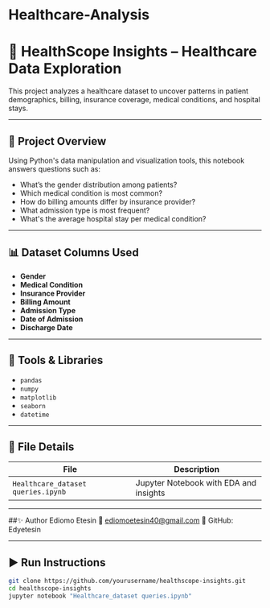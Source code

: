 # Healthcare-Analysis
# 🏥 HealthScope Insights – Healthcare Data Exploration

This project analyzes a healthcare dataset to uncover patterns in patient demographics, billing, insurance coverage, medical conditions, and hospital stays.

---

## 📌 Project Overview

Using Python's data manipulation and visualization tools, this notebook answers questions such as:

- What’s the gender distribution among patients?
- Which medical condition is most common?
- How do billing amounts differ by insurance provider?
- What admission type is most frequent?
- What's the average hospital stay per medical condition?

---

## 📊 Dataset Columns Used

- **Gender**
- **Medical Condition**
- **Insurance Provider**
- **Billing Amount**
- **Admission Type**
- **Date of Admission**
- **Discharge Date**

---

## 🔧 Tools & Libraries

- `pandas`
- `numpy`
- `matplotlib`
- `seaborn`
- `datetime`

---

## 📁 File Details

| File | Description |
|------|-------------|
| `Healthcare_dataset queries.ipynb` | Jupyter Notebook with EDA and insights |

---

##✨ Author
Ediomo Etesin
📧 ediomoetesin40@gmail.com
🔗 GitHub: Edyetesin

---

## ▶️ Run Instructions
```bash
git clone https://github.com/yourusername/healthscope-insights.git
cd healthscope-insights
jupyter notebook "Healthcare_dataset queries.ipynb"

